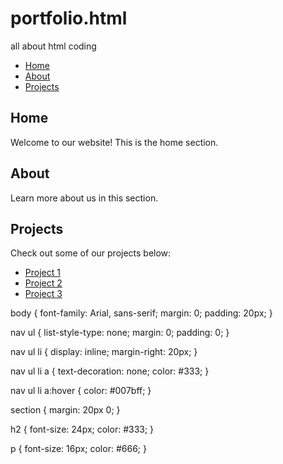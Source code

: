 # portfolio.html
all about html coding
<!DOCTYPE html>
<html lang="en">
<head>
  <meta charset="UTF-8">
  <meta name="viewport" content="width=device-width, initial-scale=1.0">
  <title>Navigation Menu</title>
  <link rel="stylesheet" href="styles.css">
</head>
<body>
  <nav>
    <ul>
      <li><a href="#home">Home</a></li>
      <li><a href="#about">About</a></li>
      <li><a href="#projects">Projects</a></li>
    </ul>
  </nav>

  <section id="home">
    <h2>Home</h2>
    <p>Welcome to our website! This is the home section.</p>
  </section>

  <section id="about">
    <h2>About</h2>
    <p>Learn more about us in this section.</p>
  </section>

  <section id="projects">
    <h2>Projects</h2>
    <p>Check out some of our projects below:</p>
    <ul>
      <li><a href="#">Project 1</a></li>
      <li><a href="#">Project 2</a></li>
      <li><a href="#">Project 3</a></li>
    </ul>
  </section>
</body>
</html>
body {
  font-family: Arial, sans-serif;
  margin: 0;
  padding: 20px;
}

nav ul {
  list-style-type: none;
  margin: 0;
  padding: 0;
}

nav ul li {
  display: inline;
  margin-right: 20px;
}

nav ul li a {
  text-decoration: none;
  color: #333;
}

nav ul li a:hover {
  color: #007bff;
}

section {
  margin: 20px 0;
}

h2 {
  font-size: 24px;
  color: #333;
}

p {
  font-size: 16px;
  color: #666;
}

